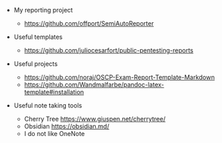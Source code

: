 - My reporting project 
  - https://github.com/offport/SemiAutoReporter
  
- Useful templates
  - https://github.com/juliocesarfort/public-pentesting-reports

- Useful projects
  - https://github.com/noraj/OSCP-Exam-Report-Template-Markdown
  - https://github.com/Wandmalfarbe/pandoc-latex-template#installation

- Useful note taking tools
  - Cherry Tree https://www.giuspen.net/cherrytree/
  - Obsidian https://obsidian.md/
  - I do not like OneNote
